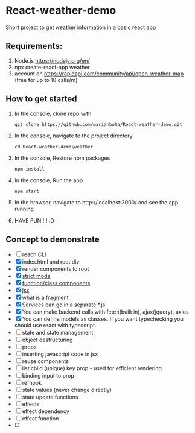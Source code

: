 # React-weather-demo

Short project to get weather information in a basic react app

## Requirements: 
1. Node.js  https://nodejs.org/en/
2. npx create-react-app weather
3. account on https://rapidapi.com/community/api/open-weather-map (free for up to 10 calls/m)
  
## How to get started
1. In the console, clone repo with

   ``git clone https://github.com/marianbota/React-weather-demo.git``


2. In the console, navigate to the project directory

    ``cd React-weather-demo\weather``


3. In the console, Restore npm packages

    ``npm install``


4. In the console, Run the app

   ``npm start``


5. In the browser, navigate to http://localhost:3000/ and see the app running


6. HAVE FUN !!! :D

## Concept to demonstrate

- [ ] reach CLI
- [x] index.html and root div
- [x] render components to root
- [x] [strict mode](https://reactjs.org/docs/strict-mode.html)
- [x] [function/class components](https://reactjs.org/docs/components-and-props.html)
- [x] [jsx](https://reactjs.org/docs/introducing-jsx.html)
- [x] [what is a fragment](https://reactjs.org/docs/fragments.html)
- [x] Services can go in a separate *.js
- [x] You can make backend calls with fetch(built in), ajax(jquery), axios
- [x] You can define models as classes. If you want typechecking you should use react with typescript.
- [ ] state and state management
- [ ] object destructuring
- [ ] props
- [ ] inserting javascript code in jsx
- [ ] reuse components
- [ ] list child (unique) key prop - used for efficient rendering
- [ ] binding input to prop
- [ ] refhook
- [ ] state values (never change directly)
- [ ] state update functions
- [ ] effects
- [ ] effect dependency
- [ ] effect function
- [ ] 
